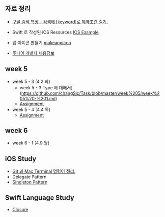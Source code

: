 ## 자료 정리
* [구글 검색 특징 - 검색에 [keyword]로 제약조건 걸기.](https://github.com/changSic/Task/wiki/%EA%B5%AC%EA%B8%80-%EA%B2%80%EC%83%89-%ED%8A%B9%EC%A7%95)


* Swift 로 작성된 iOS Resources [IOS Example](https://iosexample.com/)
* 앱 아이콘 만들기 [makeappicon](https://makeappicon.com)
* [주니어 개발자 채용정보](<https://github.com/jojoldu/junior-recruit-scheduler>)

## week 5

* week 5 - 3 (4.2 화)
  * week 5 - 3 Type 에 대해서](https://github.com/changSic/Task/blob/master/week%205/week%205%20-%201.md)
  * [Assignment]()
* week 5 - 4 (4.4 목)
  * [Assignment]()

## week 6
* week 6 - 1 (4.9 월)



## iOS Study

* [Git 과 Mac Terminal 명령어 정리.](<https://github.com/changSic/Task/wiki/Git-%EA%B3%BC-Mac-Terminal-%EB%AA%85%EB%A0%B9%EC%96%B4-%EC%A0%95%EB%A6%AC.>)
* Delegate Pattern
* [Singleton Pattern](<https://github.com/changSic/Task/wiki/Singleton>)

## Swift Language Study

* [Closure](https://github.com/changSic/Task/wiki/Closures)


